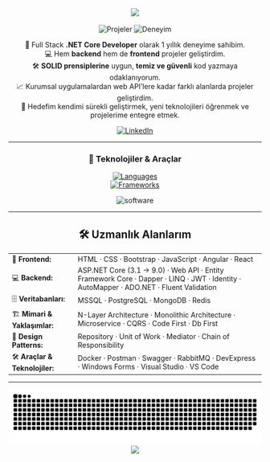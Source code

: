 <div align="center">
  <img src="https://capsule-render.vercel.app/api?type=waving&color=gradient&customColorList=12&height=200&section=header&text=Buğrahan%20Öksüzler&fontSize=40&fontColor=fff&animation=twinkling&fontAlignY=35&desc=Full%20Stack%20.NET%20Core%20Developer&descAlignY=55&descSize=18" />

<br>

![Projeler](https://img.shields.io/badge/Tamamlanan%20Projeler-10%2B-purple?style=for-the-badge&logo=github&logoColor=white)
![Deneyim](https://img.shields.io/badge/Deneyim-1%20Yıl-blue?style=for-the-badge&logo=visualstudio&logoColor=white)

🚀 Full Stack **.NET Core Developer** olarak 1 yıllık deneyime sahibim.  
💻 Hem **backend** hem de **frontend** projeler geliştirdim.  
🛠️ **SOLID prensiplerine** uygun, **temiz ve güvenli** kod yazmaya odaklanıyorum.  
📈 Kurumsal uygulamalardan web API’lere kadar farklı alanlarda projeler geliştirdim.  
🎯 Hedefim kendimi sürekli geliştirmek, yeni teknolojileri öğrenmek ve projelerime entegre etmek.  

[![LinkedIn](https://img.shields.io/badge/LinkedIn-%230077B5.svg?logo=linkedin&logoColor=white)](https://www.linkedin.com/in/bugrahanoksuzler/)

---


### 🚀 Teknolojiler & Araçlar

[![Languages](https://go-skill-icons.vercel.app/api/icons?i=cs,c,js,angular,html,css,bootstrap,chatgpt)]()
<br>
[![Frameworks](https://go-skill-icons.vercel.app/api/icons?i=dotnet,sqlserver,mysql,rabbitmq,postman,visualstudio,vscode,github )]()
<br>

 <img src="https://github.com/user-attachments/assets/32634fbf-b87a-49bd-82ae-4b2558a9cf57" alt="software" width="200"/>

---

## 🛠️ Uzmanlık Alanlarım  

<table>
  <tr>
    <td align="left">🎨 <b>Frontend:</b></td>
    <td align="left">HTML · CSS · Bootstrap · JavaScript · Angular · React</td>
  </tr>
  <tr>
    <td align="left">💻 <b>Backend:</b></td>
    <td align="left">
      ASP.NET Core (3.1 → 9.0) · Web API · Entity Framework Core · Dapper · LINQ · JWT · Identity · AutoMapper · ADO.NET · Fluent Validation
    </td>
  </tr>
  <tr>
    <td align="left">🗄️ <b>Veritabanları:</b></td>
    <td align="left">MSSQL · PostgreSQL · MongoDB · Redis</td>
  </tr>
  <tr>
    <td align="left">🏗️ <b>Mimari & Yaklaşımlar:</b></td>
    <td align="left">N-Layer Architecture · Monolithic Architecture · Microservice · CQRS · Code First · Db First</td>
  </tr>
  <tr>
    <td align="left">📐 <b>Design Patterns:</b></td>
    <td align="left">Repository · Unit of Work · Mediator · Chain of Responsibility</td>
  </tr>
  <tr>
    <td align="left">🛠️ <b>Araçlar & Teknolojiler:</b></td>
    <td align="left">Docker · Postman · Swagger · RabbitMQ · DevExpress · Windows Forms · Visual Studio · VS Code</td>
  </tr>
</table>

---

<img src="https://github.com/Platane/snk/raw/output/github-contribution-grid-snake.svg" alt="Snake animation" />

<img src="https://capsule-render.vercel.app/api?type=waving&color=gradient&customColorList=12&height=100&section=footer" />
</div>
